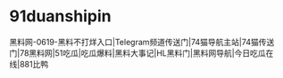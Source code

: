 # 91duanshipin
黑料网-0619-黑料不打烊入口|Telegram频道传送门|74猫导航主站|74猫传送门|78黑料网|51吃瓜|吃瓜爆料|黑料大事记|HL黑料门|黑料网导航|今日吃瓜在线|881比鸭
